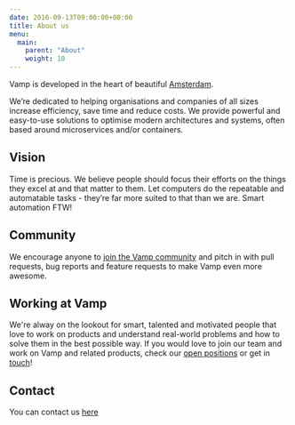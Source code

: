 ```yaml
---
date: 2016-09-13T09:00:00+00:00
title: About us
menu:
  main:
    parent: "About"
    weight: 10
---
```

Vamp is developed in the heart of beautiful [Amsterdam](http://www.iamsterdam.com/en/).

We’re dedicated to helping organisations and companies of all sizes increase efficiency, save time and reduce costs.
We provide powerful and easy-to-use solutions to optimise modern architectures and systems, often based around microservices and/or containers.

## Vision
Time is precious. We believe people should focus their efforts on the things they excel at and that matter to them. Let
computers do the repeatable and automatable tasks - they’re far more suited to that than we are. Smart automation FTW!

## Community
We encourage anyone to [join the Vamp community](/community/) and pitch in with pull requests, bug reports and
 feature requests to make Vamp even more awesome.

## Working at Vamp
We're alway on the lookout for smart, talented and motivated people that love to work on products and understand real-world
problems and how to solve them in the best possible way. If you would love to join our team and work on Vamp and related products,
check our [open positions](/careers/) or get in [touch](/about/contact)!

## Contact
You can contact us [here](/about/contact/)
